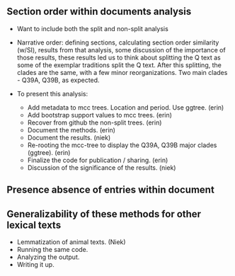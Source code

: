 ## Section order within documents analysis
- Want to include both the split and non-split analysis
- Narrative order: defining sections, calculating section order similarity (w/SI), results from that analysis, some discussion of the importance of those results, these results led us to think about splitting the Q text as some of the exemplar traditions split the Q text. After this splitting, the clades are the same, with a few minor reorganizations. Two main clades - Q39A, Q39B, as expected. 

- To present this analysis:
	- Add metadata to mcc trees. Location and period. Use ggtree. (erin)
	- Add bootstrap support values to mcc trees. (erin)
	- Recover from github the non-split trees. (erin)
	- Document the methods. (erin)
	- Document the results. (niek)
	- Re-rooting the mcc-tree to display the Q39A, Q39B major clades (ggtree). (erin)
	- Finalize the code for publication / sharing. (erin)
	- Discussion of the significance of the results. (niek)

## Presence absence of entries within document


## Generalizability of these methods for other lexical texts
- Lemmatization of animal texts. (Niek)
- Running the same code. 
- Analyzing the output. 
- Writing it up. 
 
